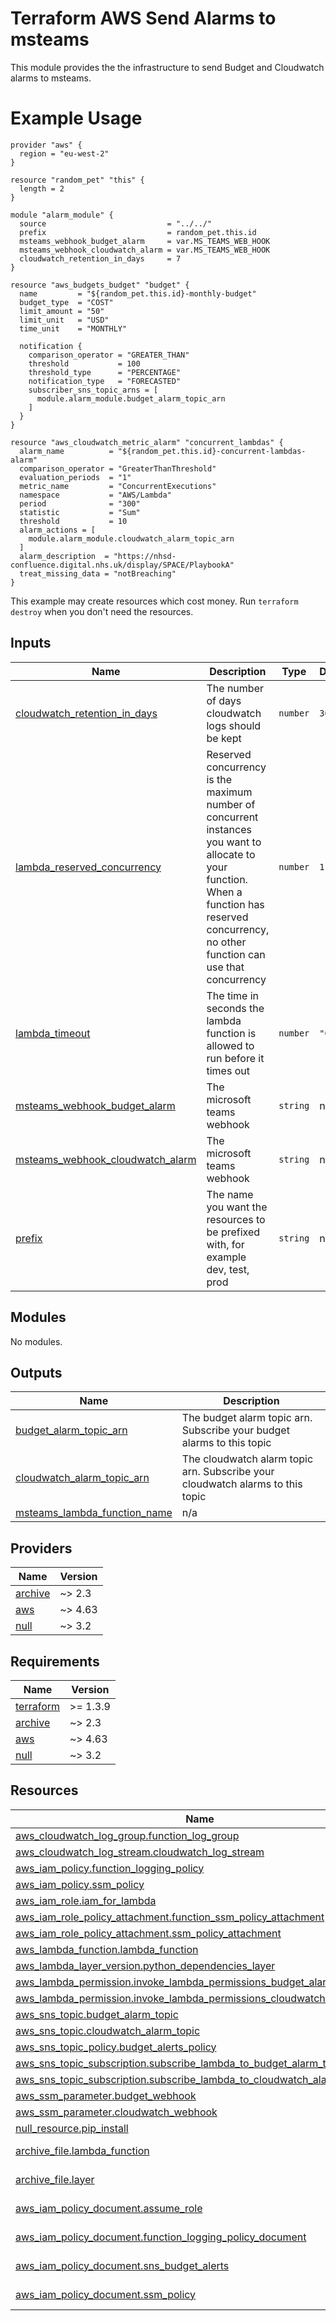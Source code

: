 <!-- BEGIN_TF_DOCS -->

# Terraform AWS Send Alarms to msteams

This module provides the the infrastructure to send Budget and Cloudwatch alarms to msteams.

# Example Usage

```hcl
provider "aws" {
  region = "eu-west-2"
}

resource "random_pet" "this" {
  length = 2
}

module "alarm_module" {
  source                           = "../../"
  prefix                           = random_pet.this.id
  msteams_webhook_budget_alarm     = var.MS_TEAMS_WEB_HOOK
  msteams_webhook_cloudwatch_alarm = var.MS_TEAMS_WEB_HOOK
  cloudwatch_retention_in_days     = 7
}

resource "aws_budgets_budget" "budget" {
  name         = "${random_pet.this.id}-monthly-budget"
  budget_type  = "COST"
  limit_amount = "50"
  limit_unit   = "USD"
  time_unit    = "MONTHLY"

  notification {
    comparison_operator = "GREATER_THAN"
    threshold           = 100
    threshold_type      = "PERCENTAGE"
    notification_type   = "FORECASTED"
    subscriber_sns_topic_arns = [
      module.alarm_module.budget_alarm_topic_arn
    ]
  }
}

resource "aws_cloudwatch_metric_alarm" "concurrent_lambdas" {
  alarm_name          = "${random_pet.this.id}-concurrent-lambdas-alarm"
  comparison_operator = "GreaterThanThreshold"
  evaluation_periods  = "1"
  metric_name         = "ConcurrentExecutions"
  namespace           = "AWS/Lambda"
  period              = "300"
  statistic           = "Sum"
  threshold           = 10
  alarm_actions = [
    module.alarm_module.cloudwatch_alarm_topic_arn
  ]
  alarm_description  = "https://nhsd-confluence.digital.nhs.uk/display/SPACE/PlaybookA"
  treat_missing_data = "notBreaching"
}
```

This example may create resources which cost money. Run ```terraform destroy``` when you don't need the resources.

## Inputs

| Name | Description | Type | Default | Required |
|------|-------------|------|---------|:--------:|
| <a name="input_cloudwatch_retention_in_days"></a> [cloudwatch\_retention\_in\_days](#input\_cloudwatch\_retention\_in\_days) | The number of days cloudwatch logs should be kept | `number` | `365` | no |
| <a name="input_lambda_reserved_concurrency"></a> [lambda\_reserved\_concurrency](#input\_lambda\_reserved\_concurrency) | Reserved concurrency is the maximum number of concurrent instances you want to allocate to your function. When a function has reserved concurrency, no other function can use that concurrency | `number` | `1` | no |
| <a name="input_lambda_timeout"></a> [lambda\_timeout](#input\_lambda\_timeout) | The time in seconds the lambda function is allowed to run before it times out | `number` | `"60"` | no |
| <a name="input_msteams_webhook_budget_alarm"></a> [msteams\_webhook\_budget\_alarm](#input\_msteams\_webhook\_budget\_alarm) | The microsoft teams webhook | `string` | n/a | yes |
| <a name="input_msteams_webhook_cloudwatch_alarm"></a> [msteams\_webhook\_cloudwatch\_alarm](#input\_msteams\_webhook\_cloudwatch\_alarm) | The microsoft teams webhook | `string` | n/a | yes |
| <a name="input_prefix"></a> [prefix](#input\_prefix) | The name you want the resources to be prefixed with, for example dev, test, prod | `string` | n/a | yes |

## Modules

No modules.

## Outputs

| Name | Description |
|------|-------------|
| <a name="output_budget_alarm_topic_arn"></a> [budget\_alarm\_topic\_arn](#output\_budget\_alarm\_topic\_arn) | The budget alarm topic arn. Subscribe your budget alarms to this topic |
| <a name="output_cloudwatch_alarm_topic_arn"></a> [cloudwatch\_alarm\_topic\_arn](#output\_cloudwatch\_alarm\_topic\_arn) | The cloudwatch alarm topic arn. Subscribe your cloudwatch alarms to this topic |
| <a name="output_msteams_lambda_function_name"></a> [msteams\_lambda\_function\_name](#output\_msteams\_lambda\_function\_name) | n/a |

## Providers

| Name | Version |
|------|---------|
| <a name="provider_archive"></a> [archive](#provider\_archive) | ~> 2.3 |
| <a name="provider_aws"></a> [aws](#provider\_aws) | ~> 4.63 |
| <a name="provider_null"></a> [null](#provider\_null) | ~> 3.2 |

## Requirements

| Name | Version |
|------|---------|
| <a name="requirement_terraform"></a> [terraform](#requirement\_terraform) | >= 1.3.9 |
| <a name="requirement_archive"></a> [archive](#requirement\_archive) | ~> 2.3 |
| <a name="requirement_aws"></a> [aws](#requirement\_aws) | ~> 4.63 |
| <a name="requirement_null"></a> [null](#requirement\_null) | ~> 3.2 |

## Resources

| Name | Type |
|------|------|
| [aws_cloudwatch_log_group.function_log_group](https://registry.terraform.io/providers/hashicorp/aws/latest/docs/resources/cloudwatch_log_group) | resource |
| [aws_cloudwatch_log_stream.cloudwatch_log_stream](https://registry.terraform.io/providers/hashicorp/aws/latest/docs/resources/cloudwatch_log_stream) | resource |
| [aws_iam_policy.function_logging_policy](https://registry.terraform.io/providers/hashicorp/aws/latest/docs/resources/iam_policy) | resource |
| [aws_iam_policy.ssm_policy](https://registry.terraform.io/providers/hashicorp/aws/latest/docs/resources/iam_policy) | resource |
| [aws_iam_role.iam_for_lambda](https://registry.terraform.io/providers/hashicorp/aws/latest/docs/resources/iam_role) | resource |
| [aws_iam_role_policy_attachment.function_ssm_policy_attachment](https://registry.terraform.io/providers/hashicorp/aws/latest/docs/resources/iam_role_policy_attachment) | resource |
| [aws_iam_role_policy_attachment.ssm_policy_attachment](https://registry.terraform.io/providers/hashicorp/aws/latest/docs/resources/iam_role_policy_attachment) | resource |
| [aws_lambda_function.lambda_function](https://registry.terraform.io/providers/hashicorp/aws/latest/docs/resources/lambda_function) | resource |
| [aws_lambda_layer_version.python_dependencies_layer](https://registry.terraform.io/providers/hashicorp/aws/latest/docs/resources/lambda_layer_version) | resource |
| [aws_lambda_permission.invoke_lambda_permissions_budget_alarm_topic](https://registry.terraform.io/providers/hashicorp/aws/latest/docs/resources/lambda_permission) | resource |
| [aws_lambda_permission.invoke_lambda_permissions_cloudwatch_alarm_topic](https://registry.terraform.io/providers/hashicorp/aws/latest/docs/resources/lambda_permission) | resource |
| [aws_sns_topic.budget_alarm_topic](https://registry.terraform.io/providers/hashicorp/aws/latest/docs/resources/sns_topic) | resource |
| [aws_sns_topic.cloudwatch_alarm_topic](https://registry.terraform.io/providers/hashicorp/aws/latest/docs/resources/sns_topic) | resource |
| [aws_sns_topic_policy.budget_alerts_policy](https://registry.terraform.io/providers/hashicorp/aws/latest/docs/resources/sns_topic_policy) | resource |
| [aws_sns_topic_subscription.subscribe_lambda_to_budget_alarm_topic](https://registry.terraform.io/providers/hashicorp/aws/latest/docs/resources/sns_topic_subscription) | resource |
| [aws_sns_topic_subscription.subscribe_lambda_to_cloudwatch_alarm_topic](https://registry.terraform.io/providers/hashicorp/aws/latest/docs/resources/sns_topic_subscription) | resource |
| [aws_ssm_parameter.budget_webhook](https://registry.terraform.io/providers/hashicorp/aws/latest/docs/resources/ssm_parameter) | resource |
| [aws_ssm_parameter.cloudwatch_webhook](https://registry.terraform.io/providers/hashicorp/aws/latest/docs/resources/ssm_parameter) | resource |
| [null_resource.pip_install](https://registry.terraform.io/providers/hashicorp/null/latest/docs/resources/resource) | resource |
| [archive_file.lambda_function](https://registry.terraform.io/providers/hashicorp/archive/latest/docs/data-sources/file) | data source |
| [archive_file.layer](https://registry.terraform.io/providers/hashicorp/archive/latest/docs/data-sources/file) | data source |
| [aws_iam_policy_document.assume_role](https://registry.terraform.io/providers/hashicorp/aws/latest/docs/data-sources/iam_policy_document) | data source |
| [aws_iam_policy_document.function_logging_policy_document](https://registry.terraform.io/providers/hashicorp/aws/latest/docs/data-sources/iam_policy_document) | data source |
| [aws_iam_policy_document.sns_budget_alerts](https://registry.terraform.io/providers/hashicorp/aws/latest/docs/data-sources/iam_policy_document) | data source |
| [aws_iam_policy_document.ssm_policy](https://registry.terraform.io/providers/hashicorp/aws/latest/docs/data-sources/iam_policy_document) | data source |

<!-- END_TF_DOCS -->